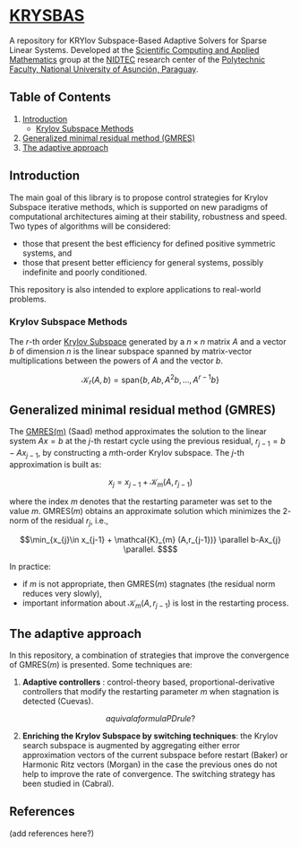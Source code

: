 # [KRYSBAS](https://github.com/nidtec-una/krysbas-dev)
A repository for KRYlov Subspace-Based Adaptive Solvers for Sparse Linear Systems. Developed at the [Scientific Computing and Applied Mathematics](https://nidtec.pol.una.py/ccyma/) group at the [NIDTEC](https://nidtec.pol.una.py/) research center of the [Polytechnic Faculty, National University of Asunción, Paraguay](https://www.pol.una.py/).

## **Table of Contents**
1. [Introduction](#introduction)
    - [Krylov Subspace Methods](#krylov-subspace-methods)
2. [Generalized minimal residual method (GMRES)](#generalized-minimal-residual-method-gmres)
3. [The adaptive approach](#the-adaptive-approach)

## **Introduction**
The main goal of this library is to propose control strategies for Krylov Subspace iterative methods, which is supported on new paradigms of computational architectures aiming at their stability, robustness and speed. Two types of algorithms will be considered:

* those that present the best efficiency for defined positive symmetric systems, and
* those that present better efficiency for general systems, possibly indefinite and poorly conditioned.

This repository is also intended to explore applications to real-world problems.

### **Krylov Subspace Methods**
The $r$-th order [Krylov Subspace](https://en.wikipedia.org/wiki/Krylov_subspace) generated by a $n\times n$ matrix $A$ and a vector $b$ of dimension $n$ is the linear subspace spanned by matrix-vector multiplications between the powers of $A$ and the vector $b$.

```math
\mathcal{K}_r(A,b) = \text{span} \lbrace b, Ab, A^2b, \ldots, A^{r-1}b \rbrace
```

## **Generalized minimal residual method (GMRES)**
The [GMRES(m)](https://en.wikipedia.org/wiki/Generalized_minimal_residual_method) (Saad) method approximates the solution to the linear system $Ax=b$ at the $j$-th restart cycle using the previous residual, $r_{j-1}=b-Ax_{j-1}$, by constructing a $m$th-order Krylov subspace. The $j$-th approximation is built as:

```math
x_{j} = x_{j-1} + \mathcal{K}_{m} (A,r_{j-1})
```

where the index $m$ denotes that the restarting parameter was set to the value $m$. GMRES($m$) obtains an approximate solution which minimizes the $2$-norm of the residual $r_j$, i.e.,

```math
\min_{x_{j}\in x_{j-1} + \mathcal{K}_{m} (A,r_{j-1})}   \parallel b-Ax_{j} \parallel. $$
```
In practice:

* if $m$ is not appropriate, then GMRES($m$) stagnates (the residual norm reduces very slowly),
* important information about $\mathcal{K}_{m} (A,r_{j-1})$ is lost in the restarting process.

## **The adaptive approach**
In this repository, a combination of strategies that improve the convergence of GMRES($m$) is presented. Some techniques are:

1. **Adaptive controllers** : control-theory based, proportional-derivative controllers that modify the restarting parameter $m$ when stagnation is detected (Cuevas).

```math
aqui va la formula PD rule?
```

2. **Enriching the Krylov Subspace by switching techniques**: the Krylov search subspace is augmented by aggregating either error approximation vectors of the current subspace before restart (Baker) or Harmonic Ritz vectors (Morgan) in the case the previous ones do not help to improve the rate of convergence. The switching strategy has been studied in (Cabral).

## **References**
(add references here?)